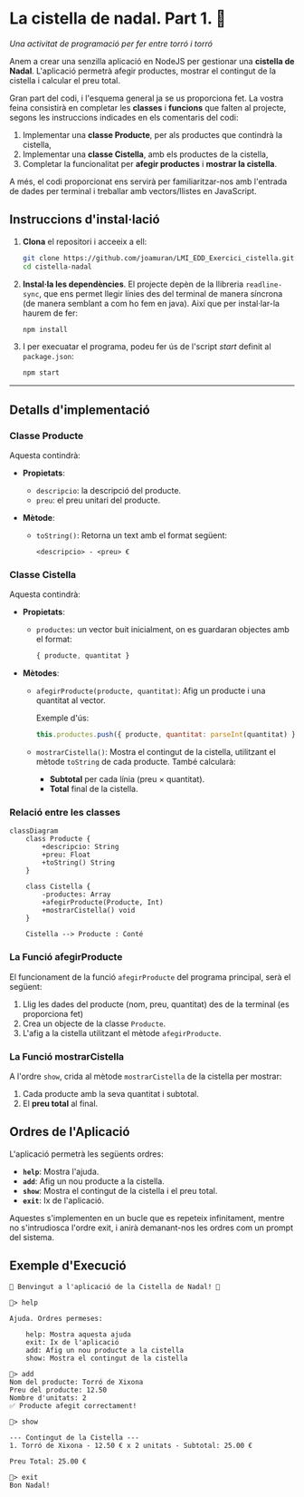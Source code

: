 # La cistella de nadal. Part 1. 🎄
*Una activitat de programació per fer entre torró i torró*

Anem a crear una senzilla aplicació en NodeJS per gestionar una **cistella de Nadal**. L'aplicació permetrà afegir productes, mostrar el contingut de la cistella i calcular el preu total.

Gran part del codi, i l'esquema general ja se us proporciona fet. La vostra feina consistirà en completar les **classes** i **funcions** que falten al projecte, segons les instruccions indicades en els comentaris del codi:

1. Implementar una **classe Producte**, per als productes que contindrà la cistella,
2. Implementar una **classe Cistella**, amb els productes de la cistella,
3. Completar la funcionalitat per **afegir productes** i **mostrar la cistella**.

A més, el codi proporcionat ens servirà per familiaritzar-nos amb l'entrada de dades per terminal i treballar amb vectors/llistes en JavaScript.


<!--
## **Requisits**

Per executar i treballar en el projecte, necessites:

- **Node.js** instal·lat.
- Coneixements bàsics de **JavaScript** i **classes**.
- **readline-sync** (ja està inclòs al projecte).

---
-->

## **Instruccions d'instal·lació**

1. **Clona** el repositori i acceeix a ell:

   ```bash
   git clone https://github.com/joamuran/LMI_EDD_Exercici_cistella.git
   cd cistella-nadal
   ```

2. **Instal·la les dependències**. El projecte depèn de la llibreria `readline-sync`, que ens permet llegir línies des del terminal de manera síncrona (de manera semblant a com ho fem en java). Així que per instal·lar-la haurem de fer:

   ```bash
   npm install
   ```

3. I per execuatar el programa, podeu fer ús de l'script *start* definit al `package.json`:

   ```bash
   npm start
   ```

---

## Detalls d'implementació

### Classe **Producte**

Aquesta contindrà:

- **Propietats**:
   - `descripcio`: la descripció del producte.
   - `preu`: el preu unitari del producte.

- **Mètode**:
   - `toString()`: Retorna un text amb el format següent:

     ```plaintext
     <descripcio> - <preu> €
     ```

### Classe **Cistella**

Aquesta contindrà:

- **Propietats**:
   - `productes`: un vector buit inicialment, on es guardaran objectes amb el format:
   
     ```javascript
     { producte, quantitat }
     ```

- **Mètodes**:
   - `afegirProducte(producte, quantitat)`: Afig un producte i una quantitat al vector.

     Exemple d'ús:
     ```javascript
     this.productes.push({ producte, quantitat: parseInt(quantitat) });
     ```

   - `mostrarCistella()`: Mostra el contingut de la cistella, utilitzant el mètode `toString` de cada producte. També calcularà:

     - **Subtotal** per cada línia (preu × quantitat).
     - **Total** final de la cistella.

### Relació entre les classes

```mermaid
classDiagram
    class Producte {
        +descripcio: String
        +preu: Float
        +toString() String
    }

    class Cistella {
        -productes: Array
        +afegirProducte(Producte, Int)
        +mostrarCistella() void
    }

    Cistella --> Producte : Conté

```


### La Funció **afegirProducte**

El funcionament de la funció `afegirProducte` del programa principal, serà el següent:

1. Llig les dades del producte (nom, preu, quantitat) des de la terminal (es proporciona fet)
2. Crea un objecte de la classe `Producte`.
3. L'afig a la cistella utilitzant el mètode `afegirProducte`.

### La Funció **mostrarCistella**

A l'ordre `show`, crida al mètode `mostrarCistella` de la cistella per mostrar:

1. Cada producte amb la seva quantitat i subtotal.
2. El **preu total** al final.

## **Ordres de l'Aplicació**

L'aplicació permetrà les següents ordres:

- **`help`**: Mostra l'ajuda.
- **`add`**: Afig un nou producte a la cistella.
- **`show`**: Mostra el contingut de la cistella i el preu total.
- **`exit`**: Ix de l'aplicació.

Aquestes s'implementen en un bucle que es repeteix infinitament, mentre no s'intrudiosca l'ordre exit, i anirà demanant-nos les ordres com un prompt del sistema.

## **Exemple d'Execució**

```plaintext
🎄 Benvingut a l'aplicació de la Cistella de Nadal! 🎄

🎄> help

Ajuda. Ordres permeses:

    help: Mostra aquesta ajuda
    exit: Ix de l'aplicació
    add: Afig un nou producte a la cistella
    show: Mostra el contingut de la cistella

🎄> add
Nom del producte: Torró de Xixona
Preu del producte: 12.50
Nombre d'unitats: 2
✅ Producte afegit correctament!

🎄> show

--- Contingut de la Cistella ---
1. Torró de Xixona - 12.50 € x 2 unitats - Subtotal: 25.00 €

Preu Total: 25.00 €

🎄> exit
Bon Nadal!
```

